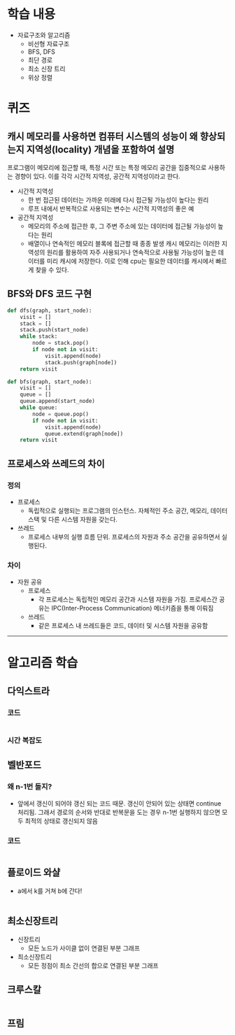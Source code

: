 # 학습 내용
- 자료구조와 알고리즘
    - 비선형 자료구조
    - BFS, DFS
    - 최단 경로
    - 최소 신장 트리
    - 위상 정렬

# 퀴즈
## 캐시 메모리를 사용하면 컴퓨터 시스템의 성능이 왜 향상되는지 지역성(locality) 개념을 포함하여 설명
프로그램이 메모리에 접근할 때, 특정 시간 또는 특정 메모리 공간을 집중적으로 사용하는 경향이 있다. 이를 각각 시간적 지역성, 공간적 지역성이라고 한다. 
- 시간적 지역성
    - 한 번 접근된 데이터는 가까운 미래에 다시 접근될 가능성이 높다는 원리
    - 루프 내에서 반복적으로 사용되는 변수는 시간적 지역성의 좋은 예
- 공간적 지역성
    - 메모리의 주소에 접근한 후, 그 주변 주소에 있는 데이터에 접근될 가능성이 높다는 원리 
    - 배열이나 연속적인 메모리 블록에 접근할 때 종종 발생
캐시 메모리는 이러한 지역성의 원리를 활용하여 자주 사용되거나 연속적으로 사용될 가능성이 높은 데이터를 미리 캐시에 저장한다. 이로 인해 cpu는 필요한 데이터를 캐시에서 빠르게 찾을 수 있다. 

## BFS와 DFS 코드 구현 

```python
def dfs(graph, start_node):
    visit = []
    stack = []
    stack.push(start_node)
    while stack:
        node = stack.pop()
        if node not in visit:
            visit.append(node)
            stack.push(graph[node])
    return visit
```

```python
def bfs(graph, start_node):
    visit = []
    queue = []
    queue.append(start_node)
    while queue:
        node = queue.pop()
        if node not in visit:
            visit.append(node)
            queue.extend(graph[node])
    return visit
```

## 프로세스와 쓰레드의 차이

### 정의 
- 프로세스
    - 독립적으로 실행되는 프로그램의 인스턴스. 자체적인 주소 공간, 메모리, 데이터 스택 및 다른 시스템 자원을 갖는다.
- 쓰레드
    - 프로세스 내부의 실행 흐름 단위. 프로세스의 자원과 주소 공간을 공유하면서 실행된다.

### 차이 
- 자원 공유
    - 프로세스
        - 각 프로세스는 독립적인 메모리 공간과 시스템 자원을 가짐. 프로세스간 공유는 IPC(Inter-Process Communication) 메너키즘을 통해 이뤄짐
    - 쓰레드
        - 같은 프로세스 내 쓰레드들은 코드, 데이터 및 시스템 자원을 공유함

---
# 알고리즘 학습 
## 다익스트라
### 코드
```python
```

### 시간 복잡도

## 벨반포드
### 왜 n-1번 돌지?
- 앞에서 갱신이 되어야 갱신 되는 코드 때문. 갱신이 안되어 있는 상태면 continue 처리됨. 그래서 경로의 순서와 반대로 반복문을 도는 경우 n-1번 실행하지 않으면 모두 최적의 상태로 갱신되지 않음

### 코드
```python
```

## 플로이드 와샬
- a에서 k를 거쳐 b에 간다!
```python
```

## 최소신장트리
- 신장트리
    - 모든 노드가 사이클 없이 연결된 부분 그래프
- 최소신장트리
    - 모든 정점이 최소 간선의 합으로 연결된 부분 그래프

## 크루스칼
```python
```

## 프림
```python 
```